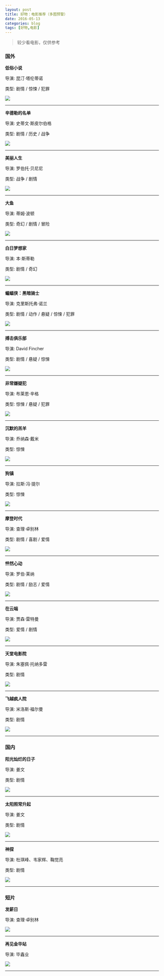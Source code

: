 ```yaml
---
layout: post
title: 好物：电影推荐（多图预警）
date: 2016-05-13
categories: blog
tags: [好物,电影]
---
```


>较少看电影，仅供参考

### 国外

**低俗小说**

导演: 昆汀·塔伦蒂诺

类型: 剧情 / 惊悚 / 犯罪

![](http://7xsv37.com1.z0.glb.clouddn.com/disuxiaoshuo.jpg)

---

**辛德勒的名单**

导演: 史蒂文·斯皮尔伯格

类型: 剧情 / 历史 / 战争

![](http://7xsv37.com1.z0.glb.clouddn.com/xindeledemingdan.jpg)

---

**美丽人生**

导演: 罗伯托·贝尼尼

类型: 战争 / 剧情 

![](http://7xsv37.com1.z0.glb.clouddn.com/meilirensheng.jpeg)

---

**大鱼**

导演: 蒂姆·波顿

类型: 奇幻 / 剧情 / 冒险

![](http://7xsv37.com1.z0.glb.clouddn.com/dayu.jpg)

---

**白日梦想家**

导演: 本·斯蒂勒

类型: 剧情 / 奇幻

![](http://7xsv37.com1.z0.glb.clouddn.com/bairimengxiangjia.jpg)

---

**蝙蝠侠：黑暗骑士**

导演: 克里斯托弗·诺兰

类型: 剧情 / 动作 / 悬疑 / 惊悚 / 犯罪

![](http://7xsv37.com1.z0.glb.clouddn.com/bianfuxiaheian.jpg)

---

**搏击俱乐部**

导演: David Fincher

类型: 剧情 / 悬疑 / 惊悚

![](http://7xsv37.com1.z0.glb.clouddn.com/bojijulebu.jpeg)

---

**非常嫌疑犯**

导演: 布莱恩·辛格

类型: 惊悚 / 悬疑 / 犯罪

![](http://7xsv37.com1.z0.glb.clouddn.com/feichangxianyifan.jpeg)

---

**沉默的羔羊**

导演: 乔纳森·戴米

类型: 惊悚

![](http://7xsv37.com1.z0.glb.clouddn.com/chenmodegaoyang.jpg)

---

**狗镇**

导演: 拉斯·冯·提尔

类型: 惊悚

![](http://7xsv37.com1.z0.glb.clouddn.com/gouzhen.jpeg)

---

**摩登时代**

导演: 查理·卓别林

类型: 剧情 / 喜剧 / 爱情

![](http://7xsv37.com1.z0.glb.clouddn.com/modengshidai.jpg)

---

**怦然心动**

导演: 罗伯·莱纳

类型: 剧情 / 励志 / 爱情

![](http://7xsv37.com1.z0.glb.clouddn.com/pengranxindong.jpg)

---

**在云端**

导演: 贾森·雷特曼

类型: 爱情 / 剧情

![](http://7xsv37.com1.z0.glb.clouddn.com/zaiyunduan.jpg)

---

**天堂电影院**

导演: 朱塞佩·托纳多雷

类型: 剧情

![](http://7xsv37.com1.z0.glb.clouddn.com/tiantangdianyingyuan.jpg)

---

**飞越疯人院**

导演: 米洛斯·福尔曼

类型: 剧情

![](http://7xsv37.com1.z0.glb.clouddn.com/feiyuefengrenyuan.jpg)

---

### 国内

**阳光灿烂的日子**

导演: 姜文

类型: 剧情

![](http://7xsv37.com1.z0.glb.clouddn.com/yangguangcanlanderizi.jpg)

---

**太阳照常升起**

导演: 姜文

类型: 剧情

![](http://7xsv37.com1.z0.glb.clouddn.com/taiyangzhaochangshengqi.jpg)

---

**神探**

导演: 杜琪峰、韦家辉、鞠觉亮

类型: 剧情

![](http://7xsv37.com1.z0.glb.clouddn.com/shentan.jpg)

---

### 短片

**发薪日**

导演: 查理·卓别林

![](http://7xsv37.com1.z0.glb.clouddn.com/faxinri.jpg)

---

**再见金华站**

导演: 毕鑫业

![](http://7xsv37.com1.z0.glb.clouddn.com/zaijianjinhuazhan.png)

---

